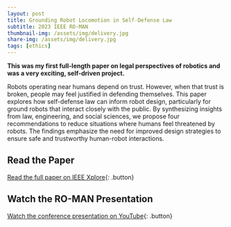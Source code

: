 ```yaml
---
layout: post
title: Grounding Robot Locomotion in Self-Defense Law
subtitle: 2023 IEEE RO-MAN
thumbnail-img: /assets/img/delivery.jpg
share-img: /assets/img/delivery.jpg
tags: [ethics]
---
```


<style>
  .button {
    display: inline-block;
    padding: 10px 15px;
    margin: 10px 0;
    font-size: 16px;
    color: #FFF5EE;
    background: #745EED;
    text-decoration: none;
    border-radius: 5px;
    font-weight: 600;
  }
  .button:hover { background: #745EED; color: #8BD1DA; }
</style>

**This was my first full-length paper on legal perspectives of robotics and was a very exciting, self-driven project.**

Robots operating near humans depend on trust. However, when that trust is broken, people may feel justified in defending themselves. This paper explores how self-defense law can inform robot design, particularly for ground robots that interact closely with the public. By synthesizing insights from law, engineering, and social sciences, we propose four recommendations to reduce situations where humans feel threatened by robots. The findings emphasize the need for improved design strategies to ensure safe and trustworthy human-robot interactions.

## Read the Paper  
[Read the full paper on IEEE Xplore](https://ieeexplore.ieee.org/abstract/document/10309428){: .button}

## Watch the RO-MAN Presentation  
[Watch the conference presentation on YouTube](https://www.youtube.com/watch?v=dce7EnUBWqU){: .button}
